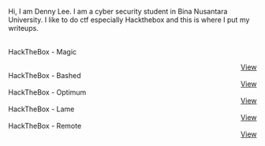 Hi, I am Denny Lee. I am a cyber security student in Bina Nusantara University. I like to do ctf especially Hackthebox and this is where I put my writeups.
<br><br>



HackTheBox - Magic <div style="text-align: right"><a href="https://dennylee22.github.io/Writeups/Magic">View</a></div>
HackTheBox - Bashed <div style="text-align: right"><a href="https://dennylee22.github.io/Writeups/Bashed">View</a></div>
HackTheBox - Optimum <div style="text-align: right"><a href="https://dennylee22.github.io/Writeups/Optimum">View</a></div>
HackTheBox - Lame <div style="text-align: right"><a href="https://dennylee22.github.io/Writeups/Lame">View</a></div>
HackTheBox - Remote <div style="text-align: right"><a href="https://dennylee22.github.io/Writeups/Remote">View</a></div>



